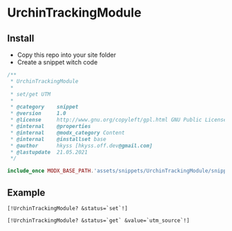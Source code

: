 # UrchinTrackingModule

## Install
- Copy this repo into your site folder
- Create a snippet witch code
```php
/**
 * UrchinTrackingModule
 *
 * set/get UTM
 *
 * @category    snippet
 * @version     1.0
 * @license     http://www.gnu.org/copyleft/gpl.html GNU Public License (GPL)
 * @internal    @properties
 * @internal    @modx_category Content
 * @internal    @installset base
 * @author      hkyss [hkyss.off.dev@gmail.com]
 * @lastupdate  21.05.2021
 */

include_once MODX_BASE_PATH.'assets/snippets/UrchinTrackingModule/snippet.UrchinTrackingModule.php';
```

## Example
```
[!UrchinTrackingModule? &status=`set`!]

[!UrchinTrackingModule? &status=`get` &value=`utm_source`!]
```